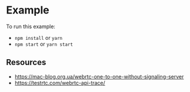 # Example

To run this example:

- `npm install` or `yarn`
- `npm start` or `yarn start`

## Resources

- https://mac-blog.org.ua/webrtc-one-to-one-without-signaling-server
- https://testrtc.com/webrtc-api-trace/